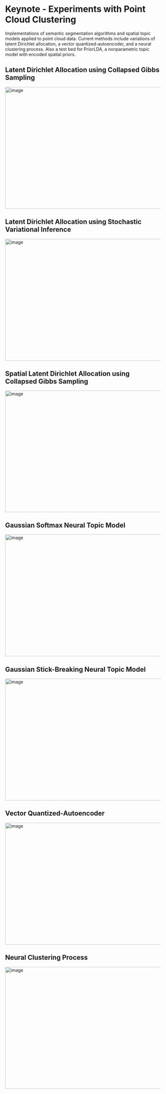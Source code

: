 Keynote - Experiments with Point Cloud Clustering
===================================================
Implementations of semantic segmentation algorithms and spatial topic models applied to point cloud data. Current methods include variations of latent Dirichlet allocation, a vector quantized-autoencoder, and a neural clustering process. Also a test bed for PriorLDA, a nonparametric topic model with encoded spatial priors.

## Latent Dirichlet Allocation using Collapsed Gibbs Sampling
<img width="794" height="394" alt="image" src="https://github.com/user-attachments/assets/63f96c8f-eaf0-4774-9e70-e0c6b1128965" />

## Latent Dirichlet Allocation using Stochastic Variational Inference
<img width="794" height="394" alt="image" src="https://github.com/user-attachments/assets/03f9f2ad-217e-4b43-8714-5d48fc2fc15a" />

## Spatial Latent Dirichlet Allocation using Collapsed Gibbs Sampling
<img width="794" height="393" alt="image" src="https://github.com/user-attachments/assets/37d696f4-8d7b-42bc-b7ff-e3416a070348" />

## Gaussian Softmax Neural Topic Model
<img width="794" height="394" alt="image" src="https://github.com/user-attachments/assets/cffc80ff-e55a-4b33-8998-5bbee9d897cc" />

## Gaussian Stick-Breaking Neural Topic Model
<img width="794" height="394" alt="image" src="https://github.com/user-attachments/assets/4c8a4107-e19a-4dc1-a952-dbeefe6a9f63" />

## Vector Quantized-Autoencoder
<img width="794" height="394" alt="image" src="https://github.com/user-attachments/assets/69f28e3a-2f16-47a1-bb63-661de220a0c1" />

## Neural Clustering Process
<img width="794" height="394" alt="image" src="https://github.com/user-attachments/assets/98b9af97-7e73-4453-b776-2ec1748c6fb8" />
